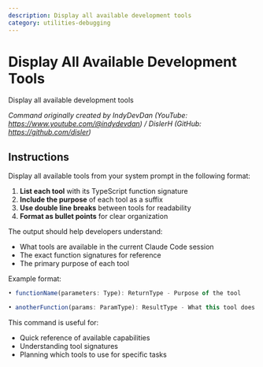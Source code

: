 ```yaml
---
description: Display all available development tools
category: utilities-debugging
---
```


# Display All Available Development Tools

Display all available development tools

*Command originally created by IndyDevDan (YouTube: https://www.youtube.com/@indydevdan) / DislerH (GitHub: https://github.com/disler)*

## Instructions

Display all available tools from your system prompt in the following format:

1. **List each tool** with its TypeScript function signature
2. **Include the purpose** of each tool as a suffix
3. **Use double line breaks** between tools for readability
4. **Format as bullet points** for clear organization

The output should help developers understand:
- What tools are available in the current Claude Code session
- The exact function signatures for reference
- The primary purpose of each tool

Example format:
```typescript
• functionName(parameters: Type): ReturnType - Purpose of the tool

• anotherFunction(params: ParamType): ResultType - What this tool does
```

This command is useful for:
- Quick reference of available capabilities
- Understanding tool signatures
- Planning which tools to use for specific tasks